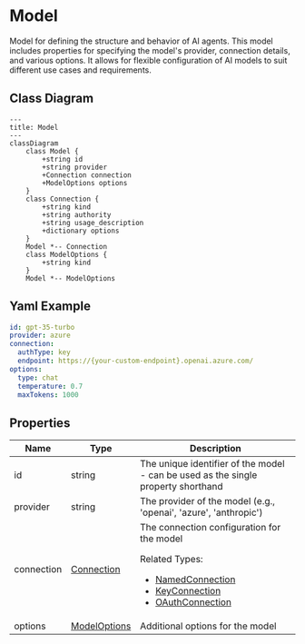 # Model

Model for defining the structure and behavior of AI agents.
This model includes properties for specifying the model&#39;s provider, connection details, and various options.
It allows for flexible configuration of AI models to suit different use cases and requirements.

## Class Diagram

```mermaid
---
title: Model
---
classDiagram
    class Model {
        +string id
        +string provider
        +Connection connection
        +ModelOptions options
    }
    class Connection {
        +string kind
        +string authority
        +string usage_description
        +dictionary options
    }
    Model *-- Connection
    class ModelOptions {
        +string kind
    }
    Model *-- ModelOptions
```



## Yaml Example
```yaml
id: gpt-35-turbo
provider: azure
connection:
  authType: key
  endpoint: https://{your-custom-endpoint}.openai.azure.com/
options:
  type: chat
  temperature: 0.7
  maxTokens: 1000

```




## Properties

| Name | Type | Description |
| ---- | ---- | ----------- |
| id | string | The unique identifier of the model - can be used as the single property shorthand  |
| provider | string | The provider of the model (e.g., &#39;openai&#39;, &#39;azure&#39;, &#39;anthropic&#39;)  |
| connection | [Connection](Connection.md) | The connection configuration for the model <p>Related Types:<ul><li>[NamedConnection](NamedConnection.md)</li><li>[KeyConnection](KeyConnection.md)</li><li>[OAuthConnection](OAuthConnection.md)</li></ul></p> |
| options | [ModelOptions](ModelOptions.md) | Additional options for the model  |




